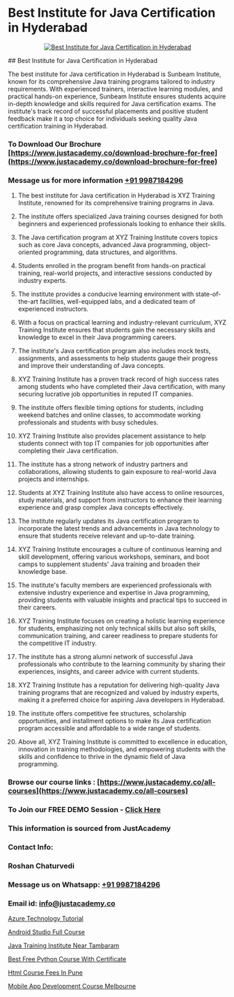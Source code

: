 # Best Institute for Java Certification in Hyderabad

<p align="center">
  <a href="https://justacademy.co/course-detail/core-java-training">
    <img src="https://justacademy.co/storage2/course_image/1677245426_course_image.webp" alt="Best Institute for Java Certification in Hyderabad">
  </a>
</p>
## Best Institute for Java Certification in Hyderabad

The best institute for Java certification in Hyderabad is Sunbeam Institute, known for its comprehensive Java training programs tailored to industry requirements. With experienced trainers, interactive learning modules, and practical hands-on experience, Sunbeam Institute ensures students acquire in-depth knowledge and skills required for Java certification exams. The institute's track record of successful placements and positive student feedback make it a top choice for individuals seeking quality Java certification training in Hyderabad.
### To Download Our Brochure [https://www.justacademy.co/download-brochure-for-free](https://www.justacademy.co/download-brochure-for-free)
### Message us for more information [+91 9987184296](https://api.whatsapp.com/send?phone=919987184296)
1) The best institute for Java certification in Hyderabad is XYZ Training Institute, renowned for its comprehensive training programs in Java.

2) The institute offers specialized Java training courses designed for both beginners and experienced professionals looking to enhance their skills.

3) The Java certification program at XYZ Training Institute covers topics such as core Java concepts, advanced Java programming, object-oriented programming, data structures, and algorithms.

4) Students enrolled in the program benefit from hands-on practical training, real-world projects, and interactive sessions conducted by industry experts.

5) The institute provides a conducive learning environment with state-of-the-art facilities, well-equipped labs, and a dedicated team of experienced instructors.

6) With a focus on practical learning and industry-relevant curriculum, XYZ Training Institute ensures that students gain the necessary skills and knowledge to excel in their Java programming careers.

7) The institute's Java certification program also includes mock tests, assignments, and assessments to help students gauge their progress and improve their understanding of Java concepts.

8) XYZ Training Institute has a proven track record of high success rates among students who have completed their Java certification, with many securing lucrative job opportunities in reputed IT companies.

9) The institute offers flexible timing options for students, including weekend batches and online classes, to accommodate working professionals and students with busy schedules.

10) XYZ Training Institute also provides placement assistance to help students connect with top IT companies for job opportunities after completing their Java certification.

11) The institute has a strong network of industry partners and collaborations, allowing students to gain exposure to real-world Java projects and internships.

12) Students at XYZ Training Institute also have access to online resources, study materials, and support from instructors to enhance their learning experience and grasp complex Java concepts effectively.

13) The institute regularly updates its Java certification program to incorporate the latest trends and advancements in Java technology to ensure that students receive relevant and up-to-date training.

14) XYZ Training Institute encourages a culture of continuous learning and skill development, offering various workshops, seminars, and boot camps to supplement students' Java training and broaden their knowledge base.

15) The institute's faculty members are experienced professionals with extensive industry experience and expertise in Java programming, providing students with valuable insights and practical tips to succeed in their careers.

16) XYZ Training Institute focuses on creating a holistic learning experience for students, emphasizing not only technical skills but also soft skills, communication training, and career readiness to prepare students for the competitive IT industry.

17) The institute has a strong alumni network of successful Java professionals who contribute to the learning community by sharing their experiences, insights, and career advice with current students.

18) XYZ Training Institute has a reputation for delivering high-quality Java training programs that are recognized and valued by industry experts, making it a preferred choice for aspiring Java developers in Hyderabad.

19) The institute offers competitive fee structures, scholarship opportunities, and installment options to make its Java certification program accessible and affordable to a wide range of students.

20) Above all, XYZ Training Institute is committed to excellence in education, innovation in training methodologies, and empowering students with the skills and confidence to thrive in the dynamic field of Java programming.

### Browse our course links : [https://www.justacademy.co/all-courses](https://www.justacademy.co/all-courses) 
### To Join our FREE DEMO Session - [Click Here](https://www.justacademy.co/register-for-course-demo)


### This information is sourced from JustAcademy
### Contact Info:
### Roshan Chaturvedi
### Message us on Whatsapp: [+91 9987184296](https://api.whatsapp.com/send?phone=919987184296)
### Email id: [info@justacademy.co](mailto:info@justacademy.co)
                
[Azure Technology Tutorial](https://www.linkedin.com/pulse/azure-technology-tutorial-justacademy-bay-area-woi9e?trackingId=kUfgtd32dYhg7iJF9QIRyw%3D%3D&lipi=urn%3Ali%3Apage%3Ad_flagship3_company_admin%3BVfd8WVt8TwCvR4GLG%2BU4Hg%3D%3D)

[Android Studio Full Course](https://www.linkedin.com/pulse/android-studio-full-course-software-training-sunnyvale-ml7rf/)

[Java Training Institute Near Tambaram](https://medium.com/@namusn/java-training-institute-near-tambaram-57fd6d975296)

[Best Free Python Course With Certificate](https://medium.com/@shivamja27/best-free-python-course-with-certificate-b443d538e2b9)

[Html Course Fees In Pune](https://justacademyin.github.io/justacademy/html-course-fees-in-pune)

[Mobile App Development Course Melbourne](https://justacademyin.github.io/Articles/Mobile-App-Development-Course-Melbourne)

